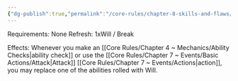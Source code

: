 ```yaml
---
{"dg-publish":true,"permalink":"/core-rules/chapter-8-skills-and-flaws/skill-list/will/rank-3/flash-of-will/"}
---
```


Requirements: None
Refresh: 1xWill / Break

Effects:
Whenever you make an [[Core Rules/Chapter 4 ~ Mechanics/Ability Checks\|ability check]] or use the [[Core Rules/Chapter 7 ~ Events/Basic Actions/Attack\|Attack]] [[Core Rules/Chapter 7 ~ Events/Actions\|action]], you may replace one of the abilities rolled with Will. 